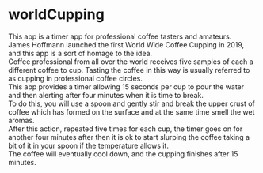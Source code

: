 # worldCupping



This app is a timer app for professional coffee tasters and amateurs.  
James Hoffmann launched the first World Wide Coffee Cupping in 2019, and this app is a sort of homage to the idea.  
Coffee professional from all over the world receives five samples of each a different coffee to cup. Tasting the coffee in this way is usually referred to as cupping in professional coffee circles.  
This app provides a timer allowing 15 seconds per cup to pour the water and then alerting after four minutes when it is time to break.  
To do this, you will use a spoon and gently stir and break the upper crust of coffee which has formed on the surface and at the same time smell the wet aromas.  
After this action, repeated five times for each cup, the timer goes on for another four minutes after then it is ok to start slurping the coffee taking a bit of it in your spoon if the temperature allows it.  
The coffee will eventually cool down, and the cupping finishes after 15 minutes.  

